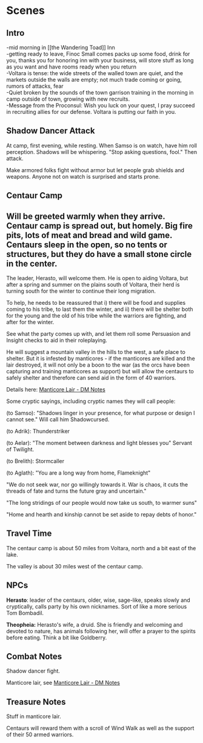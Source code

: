 # Scenes
 
## Intro
 
-mid morning in [[the Wandering Toad]] Inn  
-getting ready to leave, Finoc Small comes packs up some food, drink for you, thanks you for honoring inn with your business, will store stuff as long as you want and have rooms ready when you return  
-Voltara is tense: the wide streets of the walled town are quiet, and the markets outside the walls are empty; not much trade coming or going, rumors of attacks, fear  
-Quiet broken by the sounds of the town garrison training in the morning in camp outside of town, growing with new recruits.  
-Message from the Proconsul: Wish you luck on your quest, I pray succeed in recruiting allies for our defense. Voltara is putting our faith in you.
 
## Shadow Dancer Attack
 
At camp, first evening, while resting. When Samso is on watch, have him roll perception. Shadows will be whispering. "Stop asking questions, fool." Then attack.
 
Make armored folks fight without armor but let people grab shields and weapons. Anyone not on watch is surprised and starts prone.
 
## Centaur Camp
 
## Will be greeted warmly when they arrive. Centaur camp is spread out, but homely. Big fire pits, lots of meat and bread and wild game. Centaurs sleep in the open, so no tents or structures, but they do have a small stone circle in the center.
 
The leader, Herasto, will welcome them. He is open to aiding Voltara, but after a spring and summer on the plains south of Voltara, their herd is turning south for the winter to continue their long migration.
 
To help, he needs to be reassured that i) there will be food and supplies coming to his tribe, to last them the winter, and ii) there will be shelter both for the young and the old of his tribe while the warriors are fighting, and after for the winter.
 
See what the party comes up with, and let them roll some Persuasion and Insight checks to aid in their roleplaying.
 
He will suggest a mountain valley in the hills to the west, a safe place to shelter. But it is infested by manticores - if the manticores are killed and the lair destroyed, it will not only be a boon to the war (as the orcs have been capturing and training manticores as support) but will allow the centaurs to safely shelter and therefore can send aid in the form of 40 warriors.
 
Details here: [Manticore Lair - DM Notes](Manticore%20Lair%20-%20DM%20Notes.md)
 
Some cryptic sayings, including cryptic names they will call people:
 
(to Samso): "Shadows linger in your presence, for what purpose or design I cannot see." Will call him Shadowcursed.
 
(to Adrik): Thunderstriker
 
(to Aelar): "The moment between darkness and light blesses you" Servant of Twilight.
 
(to Brelith): Stormcaller
 
(to Aglath): "You are a long way from home, Flameknight"
 
"We do not seek war, nor go willingly towards it. War is chaos, it cuts the threads of fate and turns the future gray and uncertain."
 
"The long stridings of our people would now take us south, to warmer suns"
 
"Home and hearth and kinship cannot be set aside to repay debts of honor."
 
## Travel Time
 
The centaur camp is about 50 miles from Voltara, north and a bit east of the lake.
 
The valley is about 30 miles west of the centaur camp.

## NPCs
 
**Herasto**: leader of the centaurs, older, wise, sage-like, speaks slowly and cryptically, calls party by his own nicknames. Sort of like a more serious Tom Bombadil.
 
**Theopheia:** Herasto's wife, a druid. She is friendly and welcoming and devoted to nature, has animals following her, will offer a prayer to the spirits before eating. Think a bit like Goldberry.
 
## Combat Notes
 
Shadow dancer fight.
 
Manticore lair, see [Manticore Lair - DM Notes](Manticore%20Lair%20-%20DM%20Notes.md)
 
## Treasure Notes
 
Stuff in manticore lair.
 
Centaurs will reward them with a scroll of Wind Walk as well as the support of their 50 armed warriors.